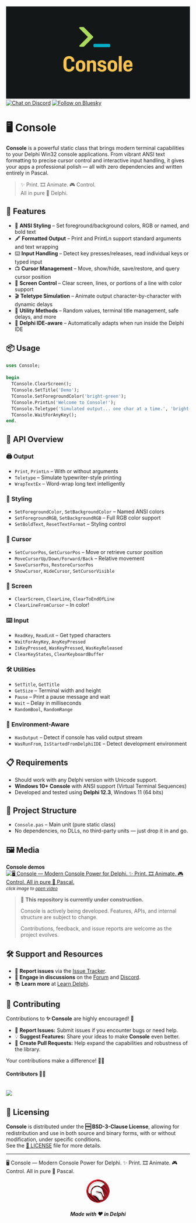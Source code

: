 ![Console](media/console.jpg)  
[![Chat on Discord](https://img.shields.io/discord/754884471324672040?style=for-the-badge)](https://discord.gg/tPWjMwK)
[![Follow on Bluesky](https://img.shields.io/badge/Bluesky-tinyBigGAMES-blue?style=for-the-badge&logo=bluesky)](https://bsky.app/profile/tinybiggames.com)    

# 🖥️ Console

**Console** is a powerful static class that brings modern terminal capabilities to your Delphi Win32 console applications. From vibrant ANSI text formatting to precise cursor control and interactive input handling, it gives your apps a professional polish — all with zero dependencies and written entirely in Pascal.

> ✨ Print. 🎞️ Animate. 🎮 Control.  
> All in pure 🐘 Delphi.

## 🚀 Features

- 🎨 **ANSI Styling** – Set foreground/background colors, RGB or named, and bold text
- 🖋️ **Formatted Output** – Print and PrintLn support standard arguments and text wrapping
- ⌨️ **Input Handling** – Detect key presses/releases, read individual keys or typed input
- 📺 **Cursor Management** – Move, show/hide, save/restore, and query cursor position
- 🧼 **Screen Control** – Clear screen, lines, or portions of a line with color support
- 🎬 **Teletype Simulation** – Animate output character-by-character with dynamic delays
- 🎲 **Utility Methods** – Random values, terminal title management, safe delays, and more
- 🧪 **Delphi IDE-aware** – Automatically adapts when run inside the Delphi IDE

## 📦 Usage

```pascal
uses Console;

begin
  TConsole.ClearScreen();
  TConsole.SetTitle('Demo');
  TConsole.SetForegroundColor('bright-green');
  TConsole.PrintLn('Welcome to Console!');
  TConsole.Teletype('Simulated output... one char at a time.', 'bright-yellow');
  TConsole.WaitForAnyKey();
end.
```

## 🧱 API Overview

### 🖨 Output
- `Print`, `PrintLn` – With or without arguments
- `Teletype` – Simulate typewriter-style printing
- `WrapTextEx` – Word-wrap long text intelligently

### 🎨 Styling
- `SetForegroundColor`, `SetBackgroundColor` – Named ANSI colors
- `SetForegroundRGB`, `SetBackgroundRGB` – Full RGB color support
- `SetBoldText`, `ResetTextFormat` – Styling control

### 🎯 Cursor
- `SetCursorPos`, `GetCursorPos` – Move or retrieve cursor position
- `MoveCursorUp/Down/Forward/Back` – Relative movement
- `SaveCursorPos`, `RestoreCursorPos`
- `ShowCursor`, `HideCursor`, `SetCursorVisible`

### 🧼 Screen
- `ClearScreen`, `ClearLine`, `ClearToEndOfLine`
- `ClearLineFromCursor` – In color!

### ⌨️ Input
- `ReadKey`, `ReadLnX` – Get typed characters
- `WaitForAnyKey`, `AnyKeyPressed`
- `IsKeyPressed`, `WasKeyPressed`, `WasKeyReleased`
- `ClearKeyStates`, `ClearKeyboardBuffer`

### 🛠 Utilities
- `SetTitle`, `GetTitle`
- `GetSize` – Terminal width and height
- `Pause` – Print a pause message and wait
- `Wait` – Delay in milliseconds
- `RandomBool`, `RandomRange`

### 🧠 Environment-Aware
- `HasOutput` – Detect if console has valid output stream
- `WasRunFrom`, `IsStartedFromDelphiIDE` – Detect development environment

## 📋 Requirements

- Should work with any Delphi version with Unicode support.
- **Windows 10+ Console** with ANSI support (Virtual Terminal Sequences)
- Developed and tested using **Delphi 12.3**, Windows 11 (64 bits)

## 📁 Project Structure

- `Console.pas` – Main unit (pure static class)
- No dependencies, no DLLs, no third-party units — just drop it in and go.

## 🖼️ Media
**Console demos**
[![🖥️ Console — Modern Console Power for Delphi. ✨ Print. 🎞️ Animate. 🎮 Control. All in pure 🐘 Pascal.](https://img.youtube.com/vi/RiWU1PSdxKs/maxresdefault.jpg)](https://www.youtube.com/watch?v=RiWU1PSdxKs)  
<small>*click image to [open video](https://www.youtube.com/watch?v=RiWU1PSdxKs)*</small>


> 🚧️ **This repository is currently under construction.**
>  
> Console is actively being developed. Features, APIs, and internal structure are subject to change.  
>  
> Contributions, feedback, and issue reports are welcome as the project evolves.


## 🛠️ Support and Resources

- 🐞 **Report issues** via the [Issue Tracker](https://github.com/tinyBigGAMES/Console/issues).
- 💬 **Engage in discussions** on the [Forum](https://github.com/tinyBigGAMES/Console/discussions) and [Discord](https://discord.gg/tPWjMwK).
- 📚 **Learn more** at [Learn Delphi](https://learndelphi.org).

## 🤝 Contributing  

Contributions to **✨ Console** are highly encouraged! 🌟  
- 🐛 **Report Issues:** Submit issues if you encounter bugs or need help.  
- 💡 **Suggest Features:** Share your ideas to make **Console** even better.  
- 🔧 **Create Pull Requests:** Help expand the capabilities and robustness of the library.  

Your contributions make a difference! 🙌✨

#### Contributors 👥🤝
<br/>

<a href="https://github.com/tinyBigGAMES/Console/graphs/contributors">
  <img src="https://contrib.rocks/image?repo=tinyBigGAMES/Console&max=250&columns=20&anon=1" />
</a>

## 📜 Licensing

**Console** is distributed under the **🆓 BSD-3-Clause License**, allowing for redistribution and use in both source and binary forms, with or without modification, under specific conditions.  
See the [📜 LICENSE](https://github.com/tinyBigGAMES/Console?tab=BSD-3-Clause-1-ov-file#BSD-3-Clause-1-ov-file) file for more details.

---

🖥️ Console — Modern Console Power for Delphi. ✨ Print. 🎞️ Animate. 🎮 Control. All in pure 🐘 Pascal.

<p align="center">
<img src="media/delphi.png" alt="Delphi">
</p>
<h5 align="center">
  
Made with ❤️ in Delphi  